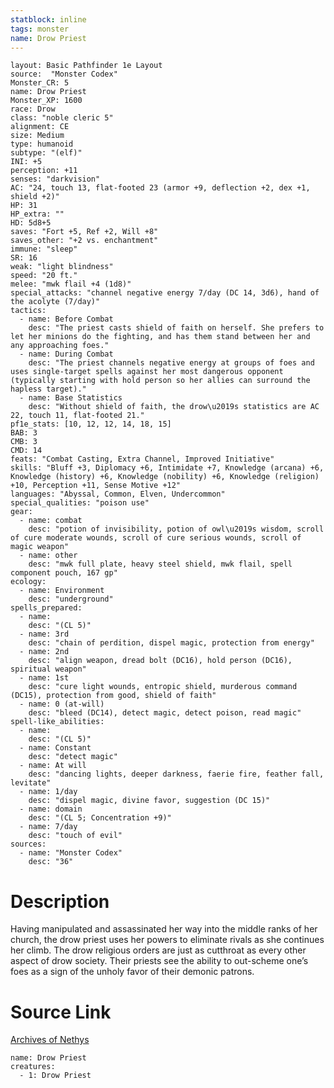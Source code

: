 ```yaml
---
statblock: inline
tags: monster
name: Drow Priest
---
```

```statblock
layout: Basic Pathfinder 1e Layout
source:  "Monster Codex"
Monster_CR: 5
name: Drow Priest
Monster_XP: 1600
race: Drow
class: "noble cleric 5"
alignment: CE
size: Medium
type: humanoid
subtype: "(elf)"
INI: +5
perception: +11
senses: "darkvision"
AC: "24, touch 13, flat-footed 23 (armor +9, deflection +2, dex +1, shield +2)"
HP: 31
HP_extra: ""
HD: 5d8+5
saves: "Fort +5, Ref +2, Will +8"
saves_other: "+2 vs. enchantment"
immune: "sleep"
SR: 16
weak: "light blindness"
speed: "20 ft."
melee: "mwk flail +4 (1d8)"
special_attacks: "channel negative energy 7/day (DC 14, 3d6), hand of the acolyte (7/day)"
tactics:
  - name: Before Combat
    desc: "The priest casts shield of faith on herself. She prefers to let her minions do the fighting, and has them stand between her and any approaching foes."
  - name: During Combat
    desc: "The priest channels negative energy at groups of foes and uses single-target spells against her most dangerous opponent (typically starting with hold person so her allies can surround the hapless target)."
  - name: Base Statistics
    desc: "Without shield of faith, the drow\u2019s statistics are AC 22, touch 11, flat-footed 21."
pf1e_stats: [10, 12, 12, 14, 18, 15]
BAB: 3
CMB: 3
CMD: 14
feats: "Combat Casting, Extra Channel, Improved Initiative"
skills: "Bluff +3, Diplomacy +6, Intimidate +7, Knowledge (arcana) +6, Knowledge (history) +6, Knowledge (nobility) +6, Knowledge (religion) +10, Perception +11, Sense Motive +12"
languages: "Abyssal, Common, Elven, Undercommon"
special_qualities: "poison use"
gear:
  - name: combat
    desc: "potion of invisibility, potion of owl\u2019s wisdom, scroll of cure moderate wounds, scroll of cure serious wounds, scroll of magic weapon"
  - name: other
    desc: "mwk full plate, heavy steel shield, mwk flail, spell component pouch, 167 gp"
ecology:
  - name: Environment
    desc: "underground"
spells_prepared:
  - name:
    desc: "(CL 5)"
  - name: 3rd
    desc: "chain of perdition, dispel magic, protection from energy"
  - name: 2nd
    desc: "align weapon, dread bolt (DC16), hold person (DC16), spiritual weapon"
  - name: 1st
    desc: "cure light wounds, entropic shield, murderous command (DC15), protection from good, shield of faith"
  - name: 0 (at-will)
    desc: "bleed (DC14), detect magic, detect poison, read magic"
spell-like_abilities:
  - name:
    desc: "(CL 5)"
  - name: Constant
    desc: "detect magic"
  - name: At will
    desc: "dancing lights, deeper darkness, faerie fire, feather fall, levitate"
  - name: 1/day
    desc: "dispel magic, divine favor, suggestion (DC 15)"
  - name: domain
    desc: "(CL 5; Concentration +9)"
  - name: 7/day
    desc: "touch of evil"
sources:
  - name: "Monster Codex"
    desc: "36"
```
# Description
Having manipulated and assassinated her way into the middle ranks of her church, the drow priest uses her powers to eliminate rivals as she continues her climb. The drow religious orders are just as cutthroat as every other aspect of drow society. Their priests see the ability to out-scheme one’s foes as a sign of the unholy favor of their demonic patrons.
# Source Link
[Archives of Nethys](https://aonprd.com/MonsterDisplay.aspx?ItemName=Drow%20Priest)
```encounter-table
name: Drow Priest
creatures:
  - 1: Drow Priest
```
